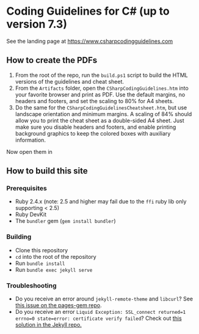 Coding Guidelines for C# (up to version 7.3)
================

See the landing page at https://www.csharpcodingguidelines.com

## How to create the PDFs

1. From the root of the repo, run the `build.ps1` script to build the HTML versions of the guidelines and cheat sheet.
2. From the `Artifacts` folder, open the `CSharpCodingGuidelines.htm` into your favorite browser and print as PDF. Use the default margins, no headers and footers, and set the scaling to 80% for A4 sheets. 
3. Do the same for the `CSharpCodingGuidelinesCheatsheet.htm`, but use  landscape orientation and minimum margins. A scaling of 84% should allow you to print the cheat sheet as a double-sided A4 sheet. Just make sure you disable headers and footers, and  enable printing background graphics to keep the colored boxes with auxiliary information. 

Now open them in

## How to build this site

### Prerequisites

* Ruby 2.4.x (note: 2.5 and higher may fail due to the `ffi` ruby lib only supporting < 2.5)
* Ruby DevKit
* The `bundler` gem (`gem install bundler`)

### Building

* Clone this repository
* `cd` into the root of the repository
* Run `bundle install`
* Run `bundle exec jekyll serve`

### Troubleshooting

* Do you receive an error around `jekyll-remote-theme` and `libcurl`? See [this issue on the pages-gem repo](https://github.com/github/pages-gem/issues/526).
* Do you receive an error `Liquid Exception: SSL_connect returned=1 errno=0 state=error: certificate verify failed`? Check out [this solution in the Jekyll repo.](https://github.com/jekyll/jekyll/issues/3985#issuecomment-294266874)